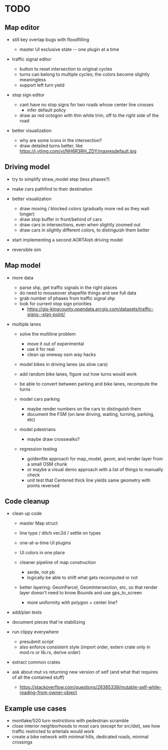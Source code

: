 # TODO

## Map editor

- still key overlap bugs with floodfilling
	- master UI exclusive state -- one plugin at a time

- traffic signal editor
	- button to reset intersection to original cycles
	- turns can belong to multiple cycles; the colors become slightly meaningless
	- support left turn yield

- stop sign editor
	- cant have no stop signs for two roads whose center line crosses
		- infer default policy
	- draw as red octogon with thin white trim, off to the right side of the road

- better visualization
	- why are some icons in the intersection?
	- draw detailed turns better, like https://i.ytimg.com/vi/NH6R3RH_ZDY/maxresdefault.jpg

## Driving model

- try to simplify straw_model step (less phases?)

- make cars pathfind to their destination

- better visualization
	- draw moving / blocked colors (gradually more red as they wait longer)
	- draw stop buffer in front/behind of cars
	- draw cars in intersections, even when slightly zoomed out
	- draw cars in slightly different colors, to distinguish them better

- start implementing a second AORTAish driving model

- reversible sim

## Map model

- more data
	- parse shp, get traffic signals in the right places
	- do need to mouseover shapefile things and see full data
	- grab number of phases from traffic signal shp
	- look for current stop sign priorities
		- https://gis-kingcounty.opendata.arcgis.com/datasets/traffic-signs--sign-point/

- multiple lanes
	- solve the multiline problem
		- move it out of experimental
		- use it for real
		- clean up oneway osm way hacks

	- model bikes in driving lanes (as slow cars)
	- add random bike lanes, figure out how turns would work
	- be able to convert between parking and bike lanes, recompute the turns

	- model cars parking
		- maybe render numbers on the cars to distinguish them
		- document the FSM (on lane driving, waiting, turning, parking, etc)

	- model pdestrians
		- maybe draw crosswalks?

	- regression testing
		- goldenfile approach for map_model, geom, and render layer from a small OSM chunk
		- or maybe a visual demo approach with a list of things to manually check
		- unit test that Centered thick line yields same geometry with points reversed

## Code cleanup

- clean up code
	- master Map struct
	- line type / ditch vec2d / settle on types

	- one-at-a-time UI plugins
	- UI colors in one place

	- cleaner pipeline of map construction
		- serde, not pb
		- logically be able to shift what gets recomputed or not
	- better layering: GeomParcel, GeomIntersection, etc, so that render layer doesn't need to know Bounds and use gps_to_screen
		- more uniformity with polygon + center line?

- add/plan tests
- document pieces that're stabilizing
- run clippy everywhere
	- presubmit script
	- also enforce consistent style (import order, extern crate only in mod.rs or lib.rs, derive order)
- extract common crates
- ask about mut vs returning new version of self (and what that requires of all the contained stuff)
	- https://stackoverflow.com/questions/28385339/mutable-self-while-reading-from-owner-object

## Example use cases

- montlake/520 turn restrictions with pedestrian scramble
- close interior neighborhoods to most cars (except for src/dst), see how traffic restricted to arterials would work
- create a bike network with minimal hills, dedicated roads, minimal crossings
